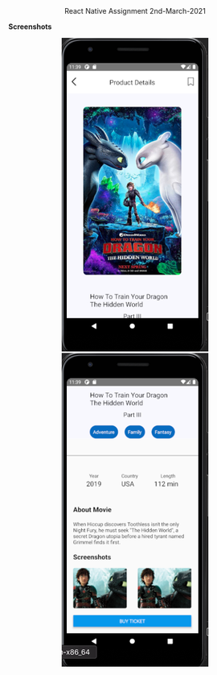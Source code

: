 <div align="center">React Native Assignment 2nd-March-2021</div>

**Screenshots**
<div align='center'>
 
![First](./Screenshots/Styling_Class/first.png)
![Second ](./Screenshots/Styling_Class/second.png)

</div>
